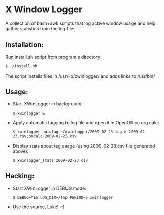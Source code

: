 # X Window Logger

A collection of bash+awk scripts that log active window usage and help gather statistics from the log files.


## Installation:

Run install.sh script from program's directory:

```bash
$ ./install.sh
```

The script installs files in /usr/lib/xwinlogger/ and adds links to /usr/bin/

## Usage:

- Start XWinLogger in background:

    `$ xwinlogger &`

- Apply automatic tagging to log file and open it in OpenOffice.org calc:

    `$ xwinlogger_autotag ~/xwinlogger/2009-02-23.log > 2009-02-23.csv;oocalc 2009-02-23.csv`

- Display stats about tag usage (using 2009-02-23.csv file generated above):

    `$ xwinlogger_stats 2009-02-23.csv`

## Hacking:

- Start XWinLogger in DEBUG mode:

    `$ DEBUG=YES LOG_DIR=/tmp PERIOD=5 xwinlogger`

- Use the source, Luke! :-)

